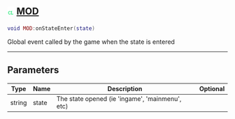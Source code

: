 ## ![client](.gitbook/assets/client.png) [MOD](home/MOD)



```lua
void MOD:onStateEnter(state)
```

Global event called by the game when the state is entered

------
## Parameters

| Type   | Name | Description | Optional |
| ------ | ---- | ----------- | -------: |
| string | state | The state opened (ie 'ingame', 'mainmenu', etc) |  |


